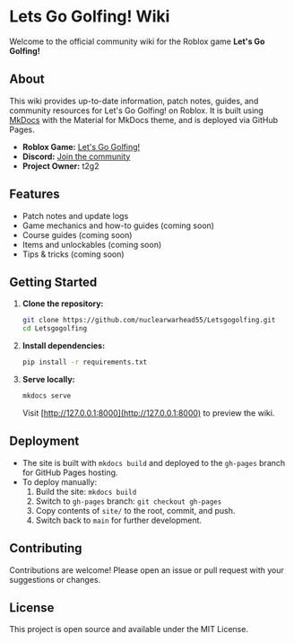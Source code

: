 # Lets Go Golfing! Wiki

Welcome to the official community wiki for the Roblox game **Let's Go Golfing!**

## About
This wiki provides up-to-date information, patch notes, guides, and community resources for Let's Go Golfing! on Roblox. It is built using [MkDocs](https://www.mkdocs.org/) with the Material for MkDocs theme, and is deployed via GitHub Pages.

- **Roblox Game:** [Let's Go Golfing!](https://www.roblox.com/games/16491648982)
- **Discord:** [Join the community](https://discord.gg/Khtp323N6h)
- **Project Owner:** t2g2

## Features
- Patch notes and update logs
- Game mechanics and how-to guides (coming soon)
- Course guides (coming soon)
- Items and unlockables (coming soon)
- Tips & tricks (coming soon)

## Getting Started
1. **Clone the repository:**
   ```bash
   git clone https://github.com/nuclearwarhead55/Letsgogolfing.git
   cd Letsgogolfing
   ```
2. **Install dependencies:**
   ```bash
   pip install -r requirements.txt
   ```
3. **Serve locally:**
   ```bash
   mkdocs serve
   ```
   Visit [http://127.0.0.1:8000](http://127.0.0.1:8000) to preview the wiki.

## Deployment
- The site is built with `mkdocs build` and deployed to the `gh-pages` branch for GitHub Pages hosting.
- To deploy manually:
  1. Build the site: `mkdocs build`
  2. Switch to `gh-pages` branch: `git checkout gh-pages`
  3. Copy contents of `site/` to the root, commit, and push.
  4. Switch back to `main` for further development.

## Contributing
Contributions are welcome! Please open an issue or pull request with your suggestions or changes.

## License
This project is open source and available under the MIT License. 